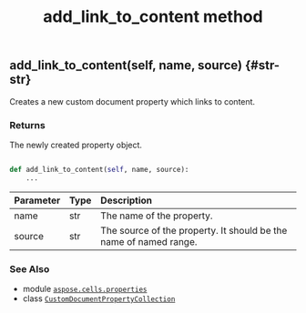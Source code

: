 ﻿---
title: add_link_to_content method
second_title: Aspose.Cells for Python via .NET API References
description: 
type: docs
weight: 30
url: /aspose.cells.properties/customdocumentpropertycollection/add_link_to_content/
is_root: false
---

## add_link_to_content(self, name, source) {#str-str}

Creates a new custom document property which links to content.


### Returns 


The newly created property object.


```python

def add_link_to_content(self, name, source):
    ...
```


| Parameter | Type | Description |
| :- | :- | :- |
| name | str | The name of the property. |
| source | str | The source of the property. It should be the name of named range. |



### See Also
* module [`aspose.cells.properties`](../../)
* class [`CustomDocumentPropertyCollection`](/cells/python-net/aspose.cells.properties/customdocumentpropertycollection)

